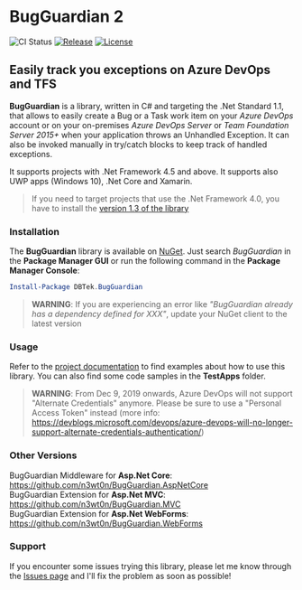 # BugGuardian 2
![CI Status](https://dbtek.visualstudio.com/_apis/public/build/definitions/31dcc845-6a11-47d7-90a5-1c340cebf0f1/37/badge)
[![Release](https://img.shields.io/github/release/n3wt0n/BugGuardian.svg)](https://github.com/n3wt0n/BugGuardian/releases/latest)
[![License](https://img.shields.io/github/license/n3wt0n/BugGuardian.svg)](https://github.com/n3wt0n/BugGuardian/blob/master/LICENSE)

Easily track you exceptions on Azure DevOps and TFS
------------------------------------------
**BugGuardian** is a library, written in C# and targeting the .Net Standard 1.1, that allows to easily create a Bug or a Task work item on your *Azure DevOps* account or on your on-premises *Azure DevOps Server* or *Team Foundation Server 2015+* when your application throws an Unhandled Exception.
It can also be invoked manually in try/catch blocks to keep track of handled exceptions.

It supports projects with .Net Framework 4.5 and above. It supports also UWP apps (Windows 10), .Net Core and Xamarin.
  
>If you need to target projects that use the .Net Framework 4.0, you have to install the [version 1.3 of the library](https://github.com/n3wt0n/BugGuardian/releases/tag/v1.3.0)

### Installation ###

The **BugGuardian** library is available on [NuGet](https://www.nuget.org/packages/DBTek.BugGuardian).
Just search *BugGuardian* in the **Package Manager GUI** or run the following command in the **Package Manager Console**:
```Powershell
Install-Package DBTek.BugGuardian
```

> **WARNING**: If you are experiencing an error like *"BugGuardian already has a dependency defined for XXX"*, update your NuGet client to the latest version

### Usage ###

Refer to the [project documentation](https://github.com/n3wt0n/BugGuardian/wiki/Home) to find examples about how to use this library. You can also find some code samples in the **TestApps** folder.

> **WARNING**: From Dec 9, 2019 onwards, Azure DevOps will not support "Alternate Credentials" anymore. Please be sure to use a "Personal Access Token" instead (more info: https://devblogs.microsoft.com/devops/azure-devops-will-no-longer-support-alternate-credentials-authentication/)

### Other Versions ###

BugGuardian Middleware for **Asp.Net Core**: https://github.com/n3wt0n/BugGuardian.AspNetCore   
BugGuardian Extension for **Asp.Net MVC**: https://github.com/n3wt0n/BugGuardian.MVC    
BugGuardian Extension for **Asp.Net WebForms**: https://github.com/n3wt0n/BugGuardian.WebForms   

### Support ###

If you encounter some issues trying this library, please let me know through the [Issues page](https://github.com/n3wt0n/BugGuardian/issues) and I'll fix the problem as soon as possible!
